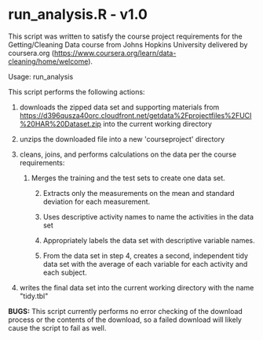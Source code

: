 # run_analysis.R - v1.0

This script was written to satisfy the course project requirements
for the Getting/Cleaning Data course from Johns Hopkins University
delivered by coursera.org (https://www.coursera.org/learn/data-cleaning/home/welcome).

Usage: run_analysis

This script performs the following actions:
1. downloads the zipped data set and supporting materials from https://d396qusza40orc.cloudfront.net/getdata%2Fprojectfiles%2FUCI%20HAR%20Dataset.zip
	into the current working directory

2. unzips the downloaded file into a new 'courseproject' directory

3.  cleans, joins, and performs calculations on the data per the course requirements:

	1. Merges the training and the test sets to create one data set.

    	2. Extracts only the measurements on the mean and standard deviation for each measurement.

    	3. Uses descriptive activity names to name the activities in the data set

    	4. Appropriately labels the data set with descriptive variable names.

    	5. From the data set in step 4, creates a second, independent tidy data set with the average of each variable for each activity and each subject.

4. writes the final data set into the current working directory with the name "tidy.tbl"

**BUGS:**
This script currently performs no error checking of the download process or the contents of the download, so a failed download will likely cause the script to 
fail as well.

